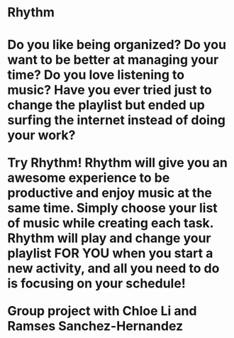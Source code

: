 <h1>Rhythm <h1>
  
Do you like being organized? Do you want to be better at managing your time? Do you love listening to music? Have you ever tried just to change the playlist but ended up surfing the internet instead of doing your work?  

Try Rhythm! Rhythm will give you an awesome experience to be productive and enjoy music at the same time. Simply choose your list of music while creating each task. Rhythm will play and change your playlist FOR YOU when you start a new activity, and all you need to do is focusing on your schedule!

Group project with Chloe Li and Ramses Sanchez-Hernandez
